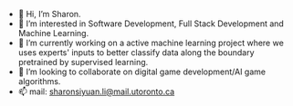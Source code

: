 - 👋              Hi, I’m Sharon.
- 👀              I’m interested in Software Development, Full Stack Development and Machine Learning.
- 🌱  I’m currently working on a active machine learning project where we uses experts' inputs to better classify data along the boundary pretrained by supervised learning.  
- 💞️  I’m looking to collaborate on digital game development/AI game algorithms.
- 📫  mail: sharonsiyuan.li@mail.utoronto.ca

<!---
Siyuan-uoftece/Siyuan-uoftece is a ✨ special ✨ repository because its `README.md` (this file) appears on your GitHub profile.
You can click the Preview link to take a look at your changes.
--->
